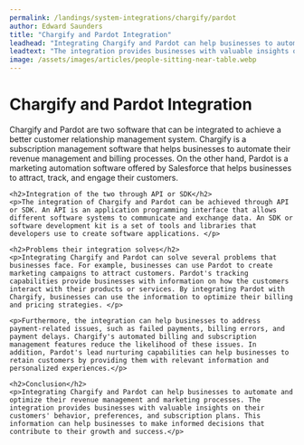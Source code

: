 ```yaml
---
permalink: /landings/system-integrations/chargify/pardot
author: Edward Saunders
title: "Chargify and Pardot Integration"
leadhead: "Integrating Chargify and Pardot can help businesses to automate and optimize their revenue management and marketing processes"
leadtext: "The integration provides businesses with valuable insights on their customers' behavior, preferences, and subscription plans. This information can help businesses to make informed decisions that contribute to their growth and success."
image: /assets/images/articles/people-sitting-near-table.webp
---
```

<div class="arttext">    <h1>Chargify and Pardot Integration</h1>
    <p>Chargify and Pardot are two software that can be integrated to achieve a better customer relationship management system. Chargify is a subscription management software that helps businesses to automate their revenue management and billing processes. On the other hand, Pardot is a marketing automation software offered by Salesforce that helps businesses to attract, track, and engage their customers.</p>
    
    <h2>Integration of the two through API or SDK</h2>
    <p>The integration of Chargify and Pardot can be achieved through API or SDK. An API is an application programming interface that allows different software systems to communicate and exchange data. An SDK or software development kit is a set of tools and libraries that developers use to create software applications. </p>
    
    <h2>Problems their integration solves</h2>
    <p>Integrating Chargify and Pardot can solve several problems that businesses face. For example, businesses can use Pardot to create marketing campaigns to attract customers. Pardot's tracking capabilities provide businesses with information on how the customers interact with their products or services. By integrating Pardot with Chargify, businesses can use the information to optimize their billing and pricing strategies. </p>
    
    <p>Furthermore, the integration can help businesses to address payment-related issues, such as failed payments, billing errors, and payment delays. Chargify's automated billing and subscription management features reduce the likelihood of these issues. In addition, Pardot's lead nurturing capabilities can help businesses to retain customers by providing them with relevant information and personalized experiences.</p>
    
    <h2>Conclusion</h2>
    <p>Integrating Chargify and Pardot can help businesses to automate and optimize their revenue management and marketing processes. The integration provides businesses with valuable insights on their customers' behavior, preferences, and subscription plans. This information can help businesses to make informed decisions that contribute to their growth and success.</p>
</div>